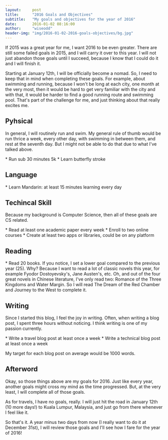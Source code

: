 ```yaml
---
layout:     post
title:      "2016 Goals and Objectives"
subtitle:   "My goals and objectives for the year of 2016"
date:       2016-01-02 08:16:00
author:     "wiseodd"
header-img: "img/2016-01-02-2016-goals-objectives/bg.jpg"
---
```


If 2015 was a great year for me, I want 2016 to be even greater. There are still some failed goals in 2015, and I will carry it over to this year. I will not just abandon those goals until I succeed, because I know that I could do it and I will finish it.

Starting at January 12th, I will be officially become a nomad. So, I need to keep that in mind when completing these goals. For example, about swimming and running, because I won't be long at each city, one month at the very most, then it would be hard to get very familiar with the city and with that, it would be harder to find a good running route and swimming pool. That's part of the challenge for me, and just thinking about that really excites me.

<h2 class="section-header">Pyhsical</h2>

In general, I will routinely run and swim. My general rule of thumb would be run thrice a week, every other day, with swimming in between them, and rest at the seventh day. But I might not be able to do that due to what I've talked above.

<p></p>
* Run sub 30 minutes 5k
* Learn butterfly stroke
<p></p>

<h2 class="section-header">Language</h2>

<p></p>
* Learn Mandarin: at least 15 minutes learning every day
<p></p>

<h2 class="section-header">Techincal Skill</h2>

Because my background is Computer Science, then all of these goals are CS related.

<p></p>
* Read at least one academic paper every week
* Enroll to two online courses
* Create at least two apps or libraries, could be on any platform
<p></p>

<h2 class="section-header">Reading</h2>

<p></p>
* Read 20 books. If you notice, I set a lower goal compared to the previous year (25). Why? Because I want to read a lot of classic novels this year, for example Fyodor Dostoyevsky's, Jane Austen's, etc. Oh, and out of the four great novels in Chinese literature, I've only read two: Romance of the Three Kingdoms and Water Margin. So I will read The Dream of the Red Chamber and Journey to the West to complete it.
<p></p>

<h2 class="section-header">Writing</h2>

Since I started this blog, I feel the joy in writing. Often, when writing a blog post, I spent three hours without noticing. I think writing is one of my passion currently. 

<p></p>
* Write a travel blog post at least once a week
* Write a technical blog post at least once a week 
<p></p>

My target for each blog post on average would be 1000 words.

<h2 class="section-header">Afterword</h2>

Okay, so those things above are my goals for 2016. Just like every year, another goals might cross my mind as the time progressed. But, at the very least, I will complete all of those goals.

As for travels, I have no goals, really. I will just hit the road in January 12th (10 more days!) to Kuala Lumpur, Malaysia, and just go from there whenever I feel like it.

So that's it. A year minus two days from now (I really want to do it at December 31st), I will review those goals and I'll see how I fare for the year of 2016!
